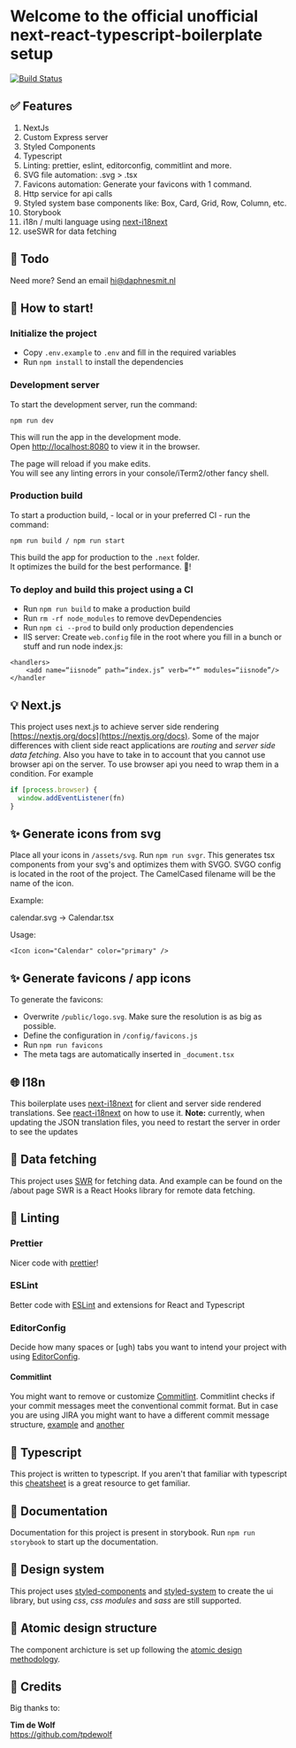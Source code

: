 
# Welcome to the official unofficial next-react-typescript-boilerplate setup

[![Build Status](https://travis-ci.org/daphnesmit/next-react-typescript-boilerplate.svg?branch=master)](https://travis-ci.org/daphnesmit/next-react-typescript-boilerplate)

## ✅ Features
1. NextJs
2. Custom Express server
3. Styled Components
4. Typescript
5. Linting: prettier, eslint, editorconfig, commitlint and more.
6. SVG file automation: .svg > .tsx
7. Favicons automation: Generate your favicons with 1 command.
8. Http service for api calls
9. Styled system base components like: Box, Card, Grid, Row, Column, etc.
10. Storybook
11. i18n / multi language using [next-i18next](https://github.com/isaachinman/next-i18next) 
12. useSWR for data fetching


## 🔧 Todo

Need more? Send an email [hi@daphnesmit.nl](mailto:hi@daphnesmit.nl)


## 🎉 How to start!

### Initialize the project

- Copy `.env.example` to `.env` and fill in the required variables
- Run `npm install` to install the dependencies

### Development server
To start the development server, run the command:

```
npm run dev
```

This will run the app in the development mode.<br>
Open [http://localhost:8080](http://localhost:8080) to view it in the browser.

The page will reload if you make edits.<br>
You will see any linting errors in your console/iTerm2/other fancy shell.

### Production build
To start a production build, - local or in your preferred CI - run the command:

```
npm run build / npm run start
```

This build the app for production to the `.next` folder.<br>
It optimizes the build for the best performance. 🎉!

### To deploy and build this project using a CI

- Run `npm run build` to make a production build
- Run `rm -rf node_modules` to remove devDependencies
- Run `npm ci --prod` to build only production dependencies
- IIS server: Create `web.config` file in the root where you fill in a bunch or stuff and run node index.js:

```
<handlers>
    <add name=“iisnode” path=“index.js” verb=“*” modules=“iisnode”/>
</handler
```


## 💡 Next.js

This project uses next.js to achieve server side rendering [https://nextjs.org/docs](https://nextjs.org/docs). Some of the major differences with client side react applications are _routing_ and _server side data fetching_. Also you have to take in to account that you cannot use browser api on the server. To use browser api you need to wrap them in a condition. For example

```javascript
if [process.browser) {
  window.addEventListener(fn)
}
```

## ✨ Generate icons from svg

Place all your icons in `/assets/svg`. Run `npm run svgr`. This generates tsx components from your svg's and optimizes them with SVGO. SVGO config is located in the root of the project. The CamelCased filename will be the name of the icon.

Example:

calendar.svg -> Calendar.tsx

Usage:

`<Icon icon="Calendar" color="primary" />`

## ✨ Generate favicons / app icons

To generate the favicons:

- Overwrite `/public/logo.svg`. Make sure the resolution is as big as possible.
- Define the configuration in `/config/favicons.js`
- Run `npm run favicons`
- The meta tags are automatically inserted in `_document.tsx`


## 🌐 I18n

This boilerplate uses [next-i18next](https://github.com/isaachinman/next-i18next) for client and server side rendered translations. See [react-i18next](https://react.i18next.com/) on how to use it. **Note:** currently, when updating the JSON translation files, you need to restart the server in order to see the updates


## 💫 Data fetching

This project uses [SWR](https://swr.now.sh/) for fetching data. And example can be found on the /about page
SWR is a React Hooks library for remote data fetching.


## 🚩 Linting

### Prettier
Nicer code with [prettier](https://prettier.io/)!

### ESLint
Better code with [ESLint](https://eslint.org/) and extensions for React and Typescript

### EditorConfig
Decide how many spaces or [ugh) tabs you want to intend your project with using [EditorConfig](https://editorconfig.org/).

#### Commitlint
You might want to remove or customize [Commitlint](https://github.com/conventional-changelog/commitlint).
Commitlint checks if your commit messages meet the conventional commit format. But in case you are using JIRA you might want to have a different commit message structure, [example](https://github.com/Gherciu/commitlint-jira) and [another](https://www.npmjs.com/package/commitlint-config-jira)

## 🚀 Typescript

This project is written to typescript. If you aren't that familiar with typescript this [cheatsheet](https://github.com/typescript-cheatsheets/react-typescript-cheatsheet) is a great resource to get familiar.

## 📝 Documentation

Documentation for this project is present in storybook. Run `npm run storybook` to start up the documentation.

## 💄 Design system

This project uses [styled-components](https://www.styled-components.com/) and [styled-system](https://github.com/styled-system/styled-system) to create the ui library, but using *css*, *css modules* and *sass* are still supported.

## 👷 Atomic design structure

The component archicture is set up following the [atomic design methodology](https://bradfrost.com/blog/post/atomic-web-design/).

## 🙌 Credits

Big thanks to:

__Tim de Wolf__</br>
https://github.com/tpdewolf

